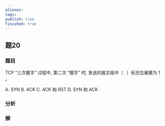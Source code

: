 ```yaml
---
aliases: 
tags: 
publish: true
finished: true
---
```

## 题20
### 题目
TCP “三次握手” 过程中, 第二次 “握手” 时, 发送的报文段中（ $\;$ ）标志位被置为 1 。

A. SYN B. ACK C. ACK 和 RST D. SYN 和 ACK
### 分析

### 解
